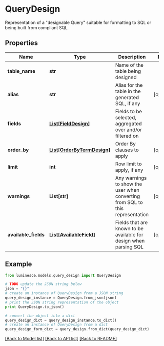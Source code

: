 # QueryDesign

Representation of a \"designable Query\" suitable for formatting to SQL or being built from compliant SQL.

## Properties
Name | Type | Description | Notes
------------ | ------------- | ------------- | -------------
**table_name** | **str** | Name of the table being designed | 
**alias** | **str** | Alias for the table in the generated SQL, if any | [optional] 
**fields** | [**List[FieldDesign]**](FieldDesign.md) | Fields to be selected, aggregated over and/or filtered on | 
**order_by** | [**List[OrderByTermDesign]**](OrderByTermDesign.md) | Order By clauses to apply | [optional] 
**limit** | **int** | Row limit to apply, if any | [optional] 
**warnings** | **List[str]** | Any warnings to show the user when converting from SQL to this representation | [optional] 
**available_fields** | [**List[AvailableField]**](AvailableField.md) | Fields that are known to be available for design when parsing SQL | [optional] 

## Example

```python
from luminesce.models.query_design import QueryDesign

# TODO update the JSON string below
json = "{}"
# create an instance of QueryDesign from a JSON string
query_design_instance = QueryDesign.from_json(json)
# print the JSON string representation of the object
print QueryDesign.to_json()

# convert the object into a dict
query_design_dict = query_design_instance.to_dict()
# create an instance of QueryDesign from a dict
query_design_form_dict = query_design.from_dict(query_design_dict)
```
[[Back to Model list]](../README.md#documentation-for-models) [[Back to API list]](../README.md#documentation-for-api-endpoints) [[Back to README]](../README.md)


